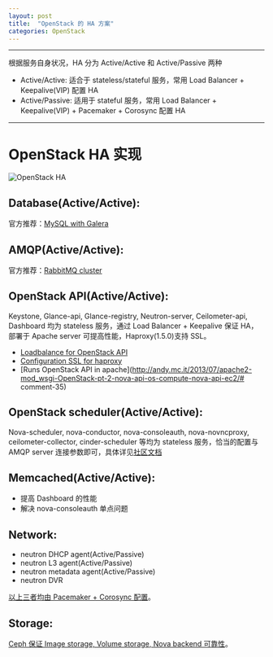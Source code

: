 ```yaml
---
layout: post
title:  "OpenStack 的 HA 方案"
categories: OpenStack
---
```


---------------

根据服务自身状况，HA 分为 Active/Active 和 Active/Passive 两种

- Active/Active:   适合于 stateless/stateful 服务，常用 Load Balancer + Keepalive(VIP) 配置 HA
- Active/Passive: 适用于 stateful 服务，常用 Load Balancer + Keepalive(VIP) + Pacemaker + Corosync 配置 HA

---------------

# OpenStack HA 实现

![OpenStack HA](http://7xp2eu.com1.z0.glb.clouddn.com/HA.png?imageView2/1/w/600/q/100)

## Database(Active/Active):
官方推荐：[MySQL with Galera](http://docs.OpenStack.org/high-availability-guide/content/ha-aa-db.html)

## AMQP(Active/Active): 
官方推荐：[RabbitMQ cluster](https://OpenStack.redhat.com/RabbitMQ)

## OpenStack API(Active/Active):

Keystone, Glance-api, Glance-registry, Neutron-server, Ceilometer-api, Dashboard 均为 stateless 服务，通过 Load Balancer + Keepalive 保证 HA，部署于 Apache server 可提高性能，Haproxy(1.5.0)支持 SSL。

- [Loadbalance for OpenStack API](http://OpenStack.redhat.com/Load_Balance_OpenStack_API)
- [Configuration SSL for haproxy](http://www.b2btech.in/implement-ssl-termination-haproxy-ubuntu-14-04)
- [Runs OpenStack API in apache](http://andy.mc.it/2013/07/apache2-mod_wsgi-OpenStack-pt-2-nova-api-os-compute-nova-api-ec2/# comment-35)

## OpenStack scheduler(Active/Active):

Nova-scheduler, nova-conductor, nova-consoleauth, nova-novncproxy, ceilometer-collector, cinder-scheduler 等均为 stateless 服务，恰当的配置与 AMQP server 连接参数即可，具体详见[社区文档](http://docs.OpenStack.org/high-availability-guide/content/_run_OpenStack_api_and_schedulers.html)

## Memcached(Active/Active):

- 提高 Dashboard 的性能
- 解决 nova-consoleauth 单点问题

## Network:

- neutron DHCP agent(Active/Passive)
- neutron L3 agent(Active/Passive)
- neutron metadata agent(Active/Passive) 
- neutron DVR

[以上三者均由 Pacemaker + Corosync 配置](http://docs.OpenStack.org/high-availability-guide/content/ch-network.html)。
 
## Storage:

[Ceph 保证 Image storage, Volume storage, Nova backend 可靠性](http://www.ceph.com/docs/next/rbd/rbd-OpenStack/)。
